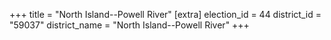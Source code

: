+++
title = "North Island--Powell River"
[extra]
election_id = 44
district_id = "59037"
district_name = "North Island--Powell River"
+++
